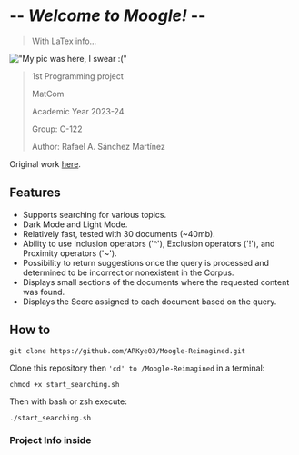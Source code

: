 # -- *Welcome to Moogle!* --

>With LaTex info...

!["My pic was here, I swear :("](moogle.png "Best Search Engine")

> 1st Programming project
>
> MatCom
>
> Academic Year 2023-24
>
> Group: C-122
>
> Author: Rafael A. Sánchez Martínez

Original work
[here](https://github.com/ARKye03/MASE-Release.git).

## Features

- Supports searching for various topics.
- Dark Mode and Light Mode.
- Relatively fast, tested with 30 documents (~40mb).
- Ability to use Inclusion operators ('^'), Exclusion operators ('!'), and Proximity operators ('~').
- Possibility to return suggestions once the query is processed and determined to be incorrect or nonexistent in the Corpus.
- Displays small sections of the documents where the requested content was found.
- Displays the Score assigned to each document based on the query.

## How to

```shell
git clone https://github.com/ARKye03/Moogle-Reimagined.git
```

Clone this repository then `'cd' to /Moogle-Reimagined` in a terminal:

```shell
chmod +x start_searching.sh
```

Then with bash or zsh execute:

```shell
./start_searching.sh
```

### Project Info inside
